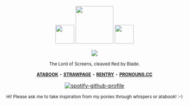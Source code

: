 <div align="center">

<img src="https://files.catbox.moe/pvvf2s.gif" width="50px"> <img src="https://files.catbox.moe/6qy35c.gif" width="100px"> <img src="https://files.catbox.moe/73bvny.gif" width="50px">

![](https://komarev.com/ghpvc/?username=THATGREATDAY&color=da1f52&label=IloveTV!)

<sup> The Lord of Screens, cleaved Red by Blade. </sup>

<div align="center">

<sup> [**ATABOOK**](https://tvworld.atabook.org) ⋆ [**STRAWPAGE**](https://akeeshu.straw.page) ⋆ [**RENTRY**](https://rentry.co/CYBERTV) ⋆ [**PRONOUNS.CC**](https://pronouns.cc/@illminx)</sup>

[![spotify-github-profile](https://spotify-github-profile.kittinanx.com/api/view?uid=f2n6prthunxkl481yp07tfdlz&cover_image=true&theme=natemoo-re&show_offline=false&background_color=121212&interchange=false&bar_color=992d1a&bar_color_cover=false)](https://github.com/kittinan/spotify-github-profile)

<sup> Hi! Please ask me to take inspiration from my ponies through whispers or atabook! :-) </sup>
